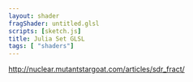 ```yaml
---
layout: shader
fragShader: untitled.glsl
scripts: [sketch.js]
title: Julia Set GLSL
tags: [ "shaders"]    
---
```


<http://nuclear.mutantstargoat.com/articles/sdr_fract/>

